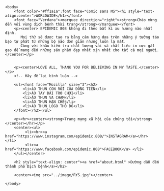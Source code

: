 <!DOCTYPE html>
<html lang="en">
    <head>
        <meta charset="UTF-8">
        <title>EPIDEMIC 808-Một cơn dịch bệnh nghiện quần áo</title>
    </head>

    <body>
        <font color="#ff1a1a";font face="Comic sans MS"><h1 style="text-align:center">WORLDWIDE</h1></font>
        <font face="Verdana"><marquee direction="right"><strong>Chào mừng đến với vùng dịch bệnh thời trang</strong></marquee></font>
        <p><center> EPIDEMIC 808 không đi theo bất kì xu hướng nào nhất định. 
           Mọi thứ sẽ được tạo ra bằng cảm hứng dựa trên những ý tưởng táo bạo tự phát từ những bộ não đơn giản nhưng luôn lạ mắt.
           Cùng với khâu kiểm tra chất lượng vải và chất liệu in cực gắt gao để mang đến những sản phẩm đẹp nhất xịn nhất cho tất cả mọi người.</center></p>

            
        <p><center>LOVE ALL, THANK YOU FOR BELIEVING IN MY TASTE.</center> </p>
        <!-- Hãy để lại bình luận -->

        <ul><font face="Mozilla" size="3"><h2>
            <li>ÁO THUN CON RỐI CỦA ĐỒNG TIỀN</li>
            <li>ÁO TAY DÀI TRÒ CHƠI</li>
            <li>ÁO THUN VA CHẠM</li>
            <li>ÁO THUN HẠN CHẾ</li>
            <li>ÁO THUN LOGO THỎ ĐỎ</li>
        </font></h2></ul>

        <p><hr><center><strong>Trang mạng xã hội của chúng tôi</strong></center></hr></p>
        <center><ul>
             <li><hr><a href="https://www.instagram.com/epidemic.808/">INSTAGRAM</a></hr> </li>
             <li><a href="https://www.facebook.com/epidemic.808">FACEBOOK</a> </li>
        </ul></center>

        <h2 style="text-align: center"><a href="about.html" >Đường dẫn đến thành phố Dịch bệnh</a></h2>

        <center><img src="../image/RYS.jpg"></center>

    </body>
</html>
